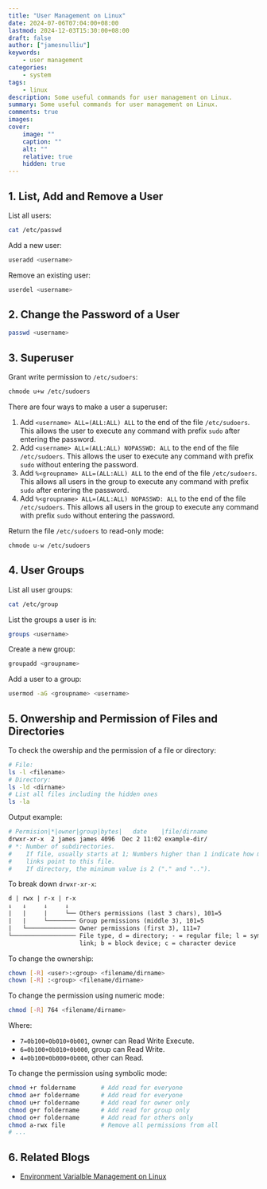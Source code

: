 ```yaml
---
title: "User Management on Linux"
date: 2024-07-06T07:04:00+08:00
lastmod: 2024-12-03T15:30:00+08:00
draft: false
author: ["jamesnulliu"]
keywords: 
    - user management
categories:
    - system
tags:
    - linux
description: Some useful commands for user management on Linux.
summary: Some useful commands for user management on Linux.
comments: true
images: 
cover:
    image: ""
    caption: ""
    alt: ""
    relative: true
    hidden: true
---
```


## 1. List, Add and Remove a User

List all users:

```bash {linenos=true}
cat /etc/passwd
```

Add a new user:

```bash {linenos=true}
useradd <username>
```

Remove an existing user:

```bash {linenos=true}
userdel <username>
```

## 2. Change the Password of a User

```bash {linenos=true}
passwd <username>
```

## 3. Superuser

Grant write permission to `/etc/sudoers`:

```bash {linenos=true}
chmode u+w /etc/sudoers
```

There are four ways to make a user a superuser:

1. Add `<username> ALL=(ALL:ALL) ALL` to the end of the file `/etc/sudoers`. This allows the user to execute any command with prefix `sudo` after entering the password.
2. Add `<username> ALL=(ALL:ALL) NOPASSWD: ALL` to the end of the file `/etc/sudoers`. This allows the user to execute any command with prefix `sudo` without entering the password.
3. Add `%<groupname> ALL=(ALL:ALL) ALL` to the end of the file `/etc/sudoers`. This allows all users in the group to execute any command with prefix `sudo` after entering the password.
4. Add `%<groupname> ALL=(ALL:ALL) NOPASSWD: ALL` to the end of the file `/etc/sudoers`. This allows all users in the group to execute any command with prefix `sudo` without entering the password.

Return the file `/etc/sudoers` to read-only mode:

```bash {linenos=true}
chmode u-w /etc/sudoers
```

## 4. User Groups

List all user groups:

```bash {linenos=true}
cat /etc/group
```

List the groups a user is in:

```bash {linenos=true}
groups <username>
```

Create a new group:

```bash {linenos=true}
groupadd <groupname>
```

Add a user to a group:

```bash {linenos=true}
usermod -aG <groupname> <username>
```

## 5. Onwership and Permission of Files and Directories

To check the owership and the permission of a file or directory:

```bash {linenos=true}
# File:
ls -l <filename>
# Directory:
ls -ld <dirname>
# List all files including the hidden ones
ls -la
```

Output example:

```bash {linenos=true}
# Permision|*|owner|group|bytes|   date    |file/dirname
drwxr-xr-x  2 james james 4096  Dec 2 11:02 example-dir/
# *: Number of subdirectories.
#    If file, usually starts at 1; Numbers higher than 1 indicate how many hard 
#    links point to this file.
#    If directory, the minimum value is 2 ("." and "..").
```

To break down `drwxr-xr-x`: 

```txt {linenos=true}
d | rwx | r-x | r-x
↓   ↓     ↓     ↓
|   |     |     └── Others permissions (last 3 chars), 101=5
|   |     └──────── Group permissions (middle 3), 101=5
|   └────────────── Owner permissions (first 3), 111=7
└────────────────── File type, d = directory; - = regular file; l = symbolic 
                    link; b = block device; c = character device
```


To change the ownership:

```bash {linenos=true}
chown [-R] <user>:<group> <filename/dirname>
chown [-R] :<group> <filename/dirname>
```

To change the permission using numeric mode:

```bash {linenos=true}
chmod [-R] 764 <filename/dirname>
```

Where:
- `7=0b100+0b010+0b001`, owner can Read Write Execute.
- `6=0b100+0b010+0b000`, group can Read Write.
- `4=0b100+0b000+0b000`, other can Read.

To change the permission using symbolic mode:

```bash {linenos=true}
chmod +r foldername       # Add read for everyone
chmod a+r foldername      # Add read for everyone
chmod u+r foldername      # Add read for owner only
chmod g+r foldername      # Add read for group only
chmod o+r foldername      # Add read for others only
chmod a-rwx file          # Remove all permissions from all
# ...
```

## 6. Related Blogs

- [Environment Varialble Management on Linux](/blogs/environment-variable-management-on-linux)